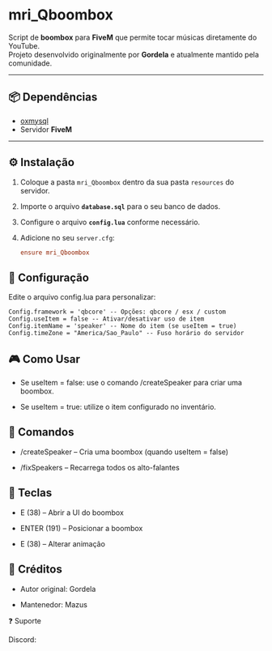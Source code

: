 # mri_Qboombox

Script de **boombox** para **FiveM** que permite tocar músicas diretamente do YouTube.  
Projeto desenvolvido originalmente por **Gordela** e atualmente mantido pela comunidade.

---

## 📦 Dependências

- [oxmysql](https://github.com/overextended/oxmysql)
- Servidor **FiveM**

---

## ⚙️ Instalação

1. Coloque a pasta `mri_Qboombox` dentro da sua pasta `resources` do servidor.
2. Importe o arquivo **`database.sql`** para o seu banco de dados.
3. Configure o arquivo **`config.lua`** conforme necessário.
4. Adicione no seu `server.cfg`:

   ```cfg
   ensure mri_Qboombox
   ```

## 🔧 Configuração

Edite o arquivo config.lua para personalizar:

```
Config.framework = 'qbcore' -- Opções: qbcore / esx / custom
Config.useItem = false -- Ativar/desativar uso de item
Config.itemName = 'speaker' -- Nome do item (se useItem = true)
Config.timeZone = "America/Sao_Paulo" -- Fuso horário do servidor
```

## 🎮 Como Usar

- Se useItem = false: use o comando /createSpeaker para criar uma boombox.

- Se useItem = true: utilize o item configurado no inventário.

## 📜 Comandos

- /createSpeaker – Cria uma boombox (quando useItem = false)

- /fixSpeakers – Recarrega todos os alto-falantes

## 📌 Teclas

- E (38) – Abrir a UI do boombox

- ENTER (191) – Posicionar a boombox

- E (38) – Alterar animação

## 🤝 Créditos

- Autor original: Gordela

- Mantenedor: Mazus

❓ Suporte

Discord:
